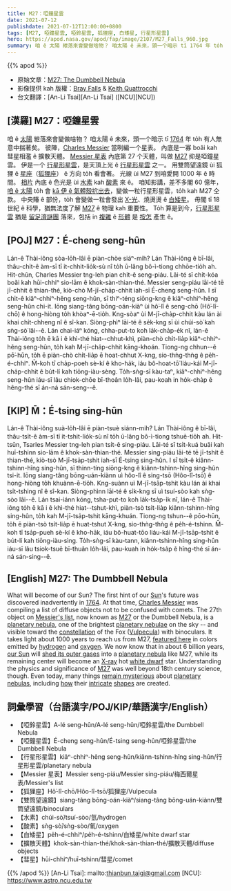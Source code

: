 ```yaml
---
title: M27：啞鐘星雲
date: 2021-07-12
publishdate: 2021-07-12T12:00:00+0800
tags: [M27, 啞鐘星雲, 啞鈴星雲, 狐狸座, 白矮星, 行星形星雲]
hero: https://apod.nasa.gov/apod/fap/image/2107/M27_Falls_960.jpg
summary: 咱 ê 太陽 紲落來會變做啥物？ 咱太陽 ê 未來，頭一个暗示 tī 1764 年 to̍h 有人無意中揣著矣。
---
```


{{% apod %}}

- 原始文章：[M27: The Dumbbell Nebula](https://apod.nasa.gov/apod/ap210712.html)
- 影像提供 kah 版權：[Bray Falls](https://www.instagram.com/astrofalls/) & [Keith Quattrocchi](http://www.lostvalleyobservatory.com/about-the-lvo.html)
- 台文翻譯：[An-Li Tsai][An-Li Tsai] ([NCU][NCU])

## [漢羅] M27：啞鐘星雲
咱 ê [太陽][Sun] 紲落來會變做啥物？
咱太陽 ê 未來，頭一个暗示 tī [1764][1764] 年 to̍h 有人無意中揣著矣。
彼陣，[Charles Messier][Charles Messier] 當咧編一个星表。
內底是一寡 boăi kah 彗星相濫 ê 擴散天體。
[Messier 星表][Messier's list] 內底第 27 个天體，叫做 [M27][M27 a] 抑是啞鐘星雲。
伊是一个 [行星形星雲][planetary nebula]，是天頂上光 ê [行星形星雲][planetary nebulae] 之一。
用雙筒望遠鏡 ùi 狐狸 ê [星座][constellation]（[狐狸座][Vulpecula]） ê 方向 to̍h 看會著。
光線 ùi M27 到咱愛開 1000 年 ê 時間。
[相片][featured here] 內底 ê 色光是 ùi [水素][hydrogen] kah [酸素][oxygen] 來 ê。
咱知影講，差不多閣 60 億年，[咱 ê 太陽][our Sun] to̍h 會 [kā 伊 ê 氣體殼㧒出去][shed its outer gases]，變做一粒行星形星雲，to̍h kah M27 仝款。
中央賰 ê 部份，to̍h 會變做一粒會發出 [X-光][X-ray]、燒燙燙 ê [白矮星][white dwarf]。
毋閣 tī 18 世紀 ê 科學，猶無法度了解 [M27][M27 b] ê 物理 kah 重要性。
To̍h 算是到今，[行星形星雲][planetary nebulas] 猶是 [留足濟謎團][remain mysterious] 落來，包括 in [複雜][intricate t] ê [形體][shapes] 是 [按怎][how] 產生 ê。



## [POJ]  M27：É-cheng seng-hûn
Lán-ê Thài-iông sòa-lo̍h-lâi ē piàn-chòe siáⁿ-mih?
Lán Thài-iông ê bī-lâi, thâu-chi̍t-ê àm-sī tī it-chhit-lio̍k-sù nî to̍h ū-lâng bô-ì-tiong chhōe-tio̍h ah.
Hit-chūn, Charles Messier tng-leh pian chi̍t-ê seng-piáu.
Lāi-té sī chi̍t-kóa boăi kah hūi-chhiⁿ sio-lām ê khok-sàn-thian-thé.
Messier seng-piáu lāi-té tē jī-chhit ê thian-thé, kiò-chò M-jī-cha̍p-chhit iah-sī É-cheng seng-hûn.
I sī chi̍t-ê kiâⁿ-chhiⁿ-hêng seng-hûn, sī thiⁿ-téng siōng-kng ê kiâⁿ-chhiⁿ-hêng seng-hûn chi-it.
Iōng siang-tâng bōng-oán-kiàⁿ ùi hô͘-lî ê seng-chō (Hô͘-lî-chō) ê hong-hiòng to̍h khòaⁿ-ē-tio̍h.
Kng-sòaⁿ ùi M-jī-cha̍p-chhit kàu lán ài khai chi̍t-chheng nî ê sî-kan.
Siòng-phìⁿ lāi-té ê se̍k-kng sī ùi chúi-sò͘ kah sǹg-sò͘ lâi--ê.
Lán chai-iáⁿ kóng, chha-put-to koh la̍k-cha̍p-e̍k nî, lán-ê Thài-iông to̍h ē kā i ê khì-thé hiat--chhut-khì, piàn-chò chi̍t-lia̍p kiâⁿ-chhiⁿ-hêng seng-hûn, to̍h kah M-jī-cha̍p-chhit kāng-khoán.
Tiong-ng chhun--ê pō͘-hūn, to̍h ē piàn-chò chi̍t-lia̍p ē hoat-chhut X-kng, sio-thǹg-thǹg ê pe̍h-é-chhiⁿ.
M̄-koh tī cha̍p-poeh sè-kí ê kho-ha̍k, iáu bô-hoat-tō͘ liáu-kái M-jī-cha̍p-chhit ê bu̍t-lí kah tiōng-iàu-sèng.
To̍h-sǹg-sī kàu-taⁿ, kiâⁿ-chhiⁿ-hêng seng-hûn iáu-sī lâu chiok-chōe bī-thoân lo̍h-lâi, pau-koah in ho̍k-cha̍p ê hêng-thé sī án-ná sán-seng--ê.


## [KIP]  M̄：É-tsing sing-hûn
Lán-ê Thài-iông suà-lo̍h-lâi ē piàn-tsuè siánn-mih?
Lán Thài-iông ê bī-lâi, thâu-tsi̍t-ê àm-sī tī it-tshit-lio̍k-sù nî to̍h ū-lâng bô-ì-tiong tshuē-tio̍h ah.
Hit-tsūn, Tsarles Messier tng-leh pian tsi̍t-ê sing-piáu.
Lāi-té sī tsi̍t-kuá buăi kah huī-tshinn sio-lām ê khok-sàn-thian-thé.
Messier sing-piáu lāi-té tē jī-tshit ê thian-thé, kiò-tsò M-jī-tsa̍p-tshit iah-sī É-tsing sing-hûn.
I sī tsi̍t-ê kiânn-tshinn-hîng sing-hûn, sī thinn-tíng siōng-kng ê kiânn-tshinn-hîng sing-hûn tsi-it.
Iōng siang-tâng bōng-uán-kiànn uì hôo-lî ê sing-tsō (Hôo-lî-tsō) ê hong-hiòng to̍h khuànn-ē-tio̍h.
Kng-suànn uì M-jī-tsa̍p-tshit kàu lán ài khai tsi̍t-tshing nî ê sî-kan.
Siòng-phìnn lāi-té ê si̍k-kng sī uì tsuí-sòo kah sǹg-sòo lâi--ê.
Lán tsai-iánn kóng, tsha-put-to koh la̍k-tsa̍p-i̍k nî, lán-ê Thài-iông to̍h ē kā i ê khì-thé hiat--tshut-khì, piàn-tsò tsi̍t-lia̍p kiânn-tshinn-hîng sing-hûn, to̍h kah M-jī-tsa̍p-tshit kāng-khuán.
Tiong-ng tshun--ê pōo-hūn, to̍h ē piàn-tsò tsi̍t-lia̍p ē huat-tshut X-kng, sio-thǹg-thǹg ê pe̍h-é-tshinn.
M̄-koh tī tsa̍p-pueh sè-kí ê kho-ha̍k, iáu bô-huat-tōo liáu-kái M-jī-tsa̍p-tshit ê bu̍t-lí kah tiōng-iàu-sìng.
To̍h-sǹg-sī kàu-tann, kiânn-tshinn-hîng sing-hûn iáu-sī lâu tsiok-tsuē bī-thuân lo̍h-lâi, pau-kuah in ho̍k-tsa̍p ê hîng-thé sī án-ná sán-sing--ê.


## [English] M27: The Dumbbell Nebula
What will become of our Sun?
The first hint of our [Sun][Sun]'s future was discovered inadvertently in [1764][1764].
At that time, [Charles Messier][Charles Messier] was compiling a list of diffuse objects not to be confused with comets.
The 27th object on [Messier's list][Messier's list], now known as [M27][M27 a] or the Dumbbell Nebula, is a [planetary nebula][planetary nebula], one of the brightest [planetary nebulae][planetary nebulae] on the sky -- and visible toward the [constellation][constellation] of the Fox ([Vulpecula][Vulpecula]) with binoculars.
It takes light about 1000 years to reach us from M27, [featured here][featured here] in colors emitted by [hydrogen][hydrogen] and [oxygen][oxygen].
We now know that in about 6 billion years, [our Sun][our Sun] will [shed its outer gases][shed its outer gases] into a [planetary nebula][planetary nebulae] like M27, while its remaining center will become an [X-ray][X-ray] hot [white dwarf][white dwarf] star.
Understanding the physics and significance of [M27][M27 b] was well beyond 18th century science, though.
Even today, many things [remain mysterious][remain mysterious] about [planetary nebulas][planetary nebulas], including [how][how] their [intricate][intricate e] [shapes][shapes] are created.


## 詞彙學習（台語漢字/POJ/KIP/華語漢字/English）

- 【啞鈴星雲】A-lé seng-hûn/A-lé seng-hûn/啞鈴星雲/the Dumbbell Nebula
- 【啞鐘星雲】É-cheng seng-hûn/É-tsing seng-hûn/啞鈴星雲/the Dumbbell Nebula
- 【行星形星雲】kiâⁿ-chhiⁿ-hêng seng-hûn/kiânn-tshinn-hîng sing-hûn/行星形星雲/planetary nebula
- 【Messier 星表】Messier seng-piáu/Messier sing-piáu/梅西爾星表/Messier's list
- 【狐狸座】Hô͘-lî-chō/Hôo-lî-tsō/狐狸座/Vulpecula
- 【雙筒望遠鏡】siang-tâng bōng-oán-kiàⁿ/siang-tâng bōng-uán-kiànn/雙筒望遠鏡/binoculars
- 【水素】chúi-sò͘/tsuí-sòo/氫/hydrogen
- 【酸素】sǹg-sò͘/sǹg-sòo/氧/oxygen
- 【白矮星】pe̍h-é-chhiⁿ/pe̍h-é-tshinn/白矮星/white dwarf star
- 【擴散天體】khok-sàn-thian-thé/khok-sàn-thian-thé/擴散天體/diffuse objects
- 【彗星】hūi-chhiⁿ/huī-tshinn/彗星/comet

{{% /apod %}}
[An-Li Tsai]: mailto:thianbun.taigi@gmail.com
[NCU]: https://www.astro.ncu.edu.tw


[Sun]:https://solarsystem.nasa.gov/solar-system/sun/overview/
[1764]:https://en.wikipedia.org/wiki/1764
[Charles Messier]:https://en.wikipedia.org/wiki/Charles_Messier
[Messier's list]:http://www.seasky.org/astronomy/astronomy-messier.html
[M27 a]:https://apod.nasa.gov/apod/ap080626.html
[planetary nebula]:https://apod.nasa.gov/apod/fap/planetary_nebulae.html
[planetary nebulae]:https://en.wikipedia.org/wiki/Planetary_nebula
[constellation]:http://www.astro.wisc.edu/~dolan/constellations/extra/constellations.html
[Vulpecula]:https://en.wikipedia.org/wiki/Vulpecula
[featured here]:http://www.lostvalleyobservatory.com/m27-dumbbell-nebula.html
[hydrogen]:https://en.wikipedia.org/wiki/H-alpha
[oxygen]:https://periodic.lanl.gov/8.shtml
[our Sun]:https://apod.nasa.gov/apod/ap150628.html
[shed its outer gases]:https://en.wikipedia.org/wiki/Sun#After_core_hydrogen_exhaustion
[planetary nebula]:https://en.wikipedia.org/wiki/Planetary_nebula#Morphology
[X-ray]:https://science.nasa.gov/ems/11_xrays
[white dwarf]:https://apod.nasa.gov/apod/ap000910.html
[M27 b]:https://apod.nasa.gov/apod/ap100826.html
[remain mysterious]:https://s-media-cache-ak0.pinimg.com/originals/70/ce/c3/70cec30919aefe50ada3bd8e0e6239e6.jpg
[planetary nebulas]:https://apod.nasa.gov/apod/ap130915.html
[how]:https://en.wikipedia.org/wiki/Planetary_nebula#Current_issues_in_planetary_nebula_studies
[intricate e]:https://apod.nasa.gov/apod/ap210425.html
[intricate t]:https://apod.tw/daily/20210425/
[shapes]:https://apod.nasa.gov/apod/ap200721.html
